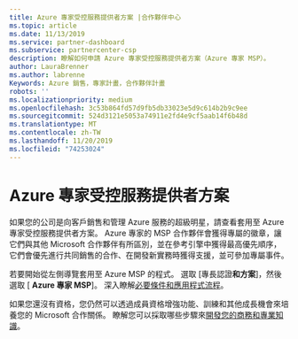 ```yaml
---
title: Azure 專家受控服務提供者方案 |合作夥伴中心
ms.topic: article
ms.date: 11/13/2019
ms.service: partner-dashboard
ms.subservice: partnercenter-csp
description: 瞭解如何申請 Azure 專家受控服務提供者方案（Azure 專家 MSP）。
author: LauraBrenner
ms.author: labrenne
Keywords: Azure 銷售，專家計畫，合作夥伴計畫
robots: ''
ms.localizationpriority: medium
ms.openlocfilehash: 3c53b864fd57d9fb5db33023e5d9c614b2b9c9ee
ms.sourcegitcommit: 524d3121e5053a74911e2fd4e9cf5aab14f6b48d
ms.translationtype: MT
ms.contentlocale: zh-TW
ms.lasthandoff: 11/20/2019
ms.locfileid: "74253024"
---
```

# <a name="azure-expert-managed-services-provider-program"></a>Azure 專家受控服務提供者方案


如果您的公司是向客戶銷售和管理 Azure 服務的超級明星，請查看套用至 Azure 專家受控服務提供者方案。 Azure 專家的 MSP 合作夥伴會獲得專屬的徽章，讓它們與其他 Microsoft 合作夥伴有所區別，並在參考引擎中獲得最高優先順序，它們會優先進行共同銷售的合作、在開發新實務時獲得支援，並可參加專屬事件。

若要開始從左側導覽套用至 Azure MSP 的程式。 選取 [專長認證**和方案**]，然後選取 [ **Azure 專家 MSP**]。 深入瞭解[必要條件和應用程式流程](https://partner.microsoft.com/membership/azure-expert-msp)。 

如果您還沒有資格，您仍然可以透過成員資格增強功能、訓練和其他成長機會來培養您的 Microsoft 合作關係。
瞭解您可以採取哪些步驟來[開發您的商務和專業知識](https://partner.microsoft.com/membership/azure-expert-msp)。

